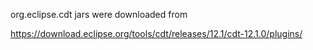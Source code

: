 org.eclipse.cdt jars were downloaded from

https://download.eclipse.org/tools/cdt/releases/12.1/cdt-12.1.0/plugins/
